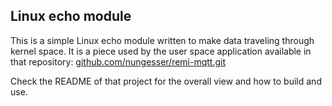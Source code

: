 ## Linux echo module ##

This is a simple Linux echo module written to make data traveling through kernel space. It is a piece used by the user space application available in that repository:
[github.com/nungesser/remi-mqtt.git](https://github.com/nungesser/remi-mqtt.git)

Check the README of that project for the overall view and how to build and use.
